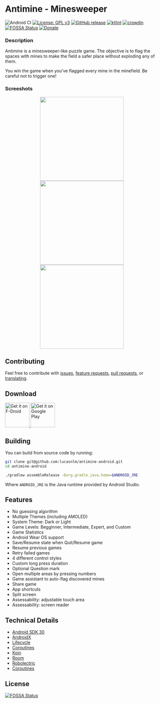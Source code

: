 # Antimine - Minesweeper
![Android CI](https://github.com/lucasnlm/antimine-android/workflows/Android%20CI/badge.svg) [![License: GPL v3](https://img.shields.io/badge/License-GPLv3-blue.svg)](https://www.gnu.org/licenses/gpl-3.0) [![GitHub release](https://img.shields.io/github/release/lucasnlm/antimine-android.svg?maxAge=60)](https://github.com/lucasnlm/antimine-android/releases) [![ktlint](https://img.shields.io/badge/code%20style-%E2%9D%A4-FF4081.svg)](https://ktlint.github.io/) [![crowdin](https://badges.crowdin.net/antimine-android/localized.svg)](https://crowdin.com/project/antimine-android) [![FOSSA Status](https://app.fossa.io/api/projects/git%2Bgithub.com%2Flucasnlm%2Fantimine-android.svg?type=shield)](https://app.fossa.io/projects/git%2Bgithub.com%2Flucasnlm%2Fantimine-android?ref=badge_shield) [![Donate](https://img.shields.io/badge/Donate-PayPal-green.svg)](https://www.paypal.com/cgi-bin/webscr?cmd=_donations&business=lucasnunesk%40gmail.com&currency_code=BRL&source=url)

### Description

Antimine is a minesweeper-like puzzle game. The objective is to flag the spaces with mines to make the field a safer place without exploding any of them.

You win the game when you've flagged every mine in the minefield. Be careful not to trigger one!

### Screeshots

<p align="center">
    <img src="https://github.com/lucasnlm/antimine-android/blob/master/fastlane/metadata/android/image_1.png" width="275px"/>
    <img src="https://github.com/lucasnlm/antimine-android/blob/master/fastlane/metadata/android/image_5.png" width="275px"/>
    <img src="https://github.com/lucasnlm/antimine-android/blob/master/fastlane/metadata/android/image_3.png" width="275px"/>
</p>

## Contributing

Feel free to contribute with [issues](https://github.com/lucasnlm/antimine-android/issues), [feature requests](https://github.com/lucasnlm/antimine-android/issues), [pull requests](https://github.com/lucasnlm/antimine-android/pulls), or [translating](https://crowdin.com/project/antimine-android).

## Download

<a href="https://f-droid.org/packages/dev.lucanlm.antimine/">
    <img src="https://raw.githubusercontent.com/lucasnlm/antimine-android/master/.github/fdroid.png" alt="Get it on F-Droid" height="80"/>
</a>
<a href="https://play.google.com/store/apps/details?id=com.logical.minato">
    <img src="https://raw.githubusercontent.com/lucasnlm/antimine-android/master/.github/google_play.png" alt="Get it on Google Play" height="80"/>
</a>

## Building

You can build from source code by running:

```bash
git clone git@github.com:lucasnlm/antimine-android.git
cd antimine-android

./gradlew assembleRelease -Dorg.gradle.java.home=$ANDROID_JRE
```

Where `ANDROID_JRE` is the Java runtime provided by Android Studio.

## Features

- No guessing algorithm
- Multiple Themes (including AMOLED)
- System Theme: Dark or Light
- Game Levels: Begginner, Intermediate, Expert, and Custom
- Game Statistics
- Android Wear OS support
- Save/Resume state when Quit/Resume game
- Resume previous games
- Retry failed games
- 4 different control styles
- Custom long press duration
- Optional Question mark
- Open multiple areas by pressing numbers
- Game assistant to auto-flag discovered mines
- Share game
- App shortcuts
- Split screen
- Assessability: adjustable touch area
- Assessability: screen reader

## Technical Details

- [Android SDK 30](https://developer.android.com/about/versions/11)
- [AndroidX](https://developer.android.com/jetpack/androidx)
- [Lifecycle](https://developer.android.com/topic/libraries/architecture/lifecycle)
- [Coroutines](https://kotlinlang.org/docs/reference/coroutines-overview.html)
- [Koin](https://github.com/InsertKoinIO/koin)
- [Room](https://developer.android.com/training/data-storage/room)
- [Robolectric](http://robolectric.org/)
- [Coroutines](https://kotlinlang.org/docs/reference/coroutines-overview.html)


## License
[![FOSSA Status](https://app.fossa.io/api/projects/git%2Bgithub.com%2Flucasnlm%2Fantimine-android.svg?type=large)](https://app.fossa.io/projects/git%2Bgithub.com%2Flucasnlm%2Fantimine-android?ref=badge_large)
